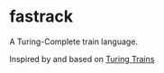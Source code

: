 # fastrack
A Turing-Complete train language.

Inspired by and based on [Turing Trains](http://www.cr31.co.uk/stagecast/trains/tt0_int.html)
